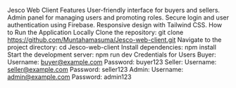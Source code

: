Jesco Web Client
Features
User-friendly interface for buyers and sellers.
Admin panel for managing users and promoting roles.
Secure login and user authentication using Firebase.
Responsive design with Tailwind CSS.
How to Run the Application Locally
Clone the repository:
git clone https://github.com/Muntahamasuma/Jesco-web-client.git
Navigate to the project directory:
cd Jesco-web-client
Install dependencies:
npm install
Start the development server:
npm run dev
Credentials for Users
Buyer:
Username: buyer@example.com
Password: buyer123
Seller:
Username: seller@example.com
Password: seller123
Admin:
Username: admin@example.com
Password: admin123

